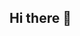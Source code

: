 ## Hi there 👋

<!--
**aleilnonno/aleilnonno** is a ✨ _special_ ✨ repository because its `README.md` (this file) appears on your GitHub profile.

- 🔭 I’m currently working on building knonwledge
- 🌱 I’m currently learning both scientific and umanistic subjects in school and I'm learning financial skills too
- 👯 I’m looking to get a lovely girlfriend
- 🤔 I’m looking to build a company in the desktop computers market
- 💬 Ask me anything about gaming computers, I'm super keen on this
- 📫 How to reach me: Come in the swimming-pool, I'm a tireless swimmer who races around the country
- 😄 Pronouns: He/Him
- ⚡ Fun fact: I like touching women's arms (especially the fattest ones)

-->
